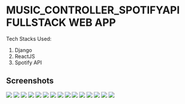 # MUSIC_CONTROLLER_SPOTIFYAPI FULLSTACK WEB APP
Tech Stacks Used:
1. Django 
2. ReactJS
3. Spotify API

## Screenshots
![](Screenshots/Screenshot%20(95).png)
![](Screenshots/Screenshot%20(96).png)
![](Screenshots/Screenshot%20(97).png)
![](Screenshots/Screenshot%20(98).png)
![](Screenshots/Screenshot%20(99).png)
![](Screenshots/Screenshot%20(100).png)
![](Screenshots/Screenshot%20(101).png)
![](Screenshots/Screenshot%20(102).png)
![](Screenshots/Screenshot%20(103).png)
![](Screenshots/Screenshot%20(104).png)
![](Screenshots/Screenshot%20(105).png)
![](Screenshots/Screenshot_39.png)
![](Screenshots/Screenshot_40.png)
![](Screenshots/Screenshot_41.png)
![](Screenshots/Screenshot_42.png)

